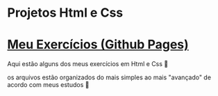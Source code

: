 # Projetos Html e Css

# <a target="_blank" href="https://matheuspedrosam.github.io/Projetos-Html-e-Css">Meu Exercícios (Github Pages)</a>

Aqui estão alguns dos meus exercícios em Html e Css 🙂

os arquivos estão organizados do mais simples ao mais "avançado" de acordo com meus estudos 🙂

